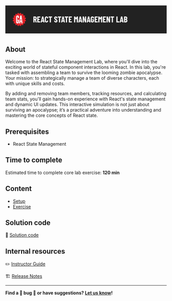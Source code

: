 # ![React State Management Lab](./assets/hero.png)

## About

Welcome to the React State Management Lab, where you'll dive into the exciting world of stateful component interactions in React. In this lab, you're tasked with assembling a team to survive the looming zombie apocalypse. Your mission: to strategically manage a team of diverse characters, each with unique skills and costs.

By adding and removing team members, tracking resources, and calculating team stats, you'll gain hands-on experience with React's state management and dynamic UI updates. This interactive simulation is not just about surviving an apocalypse; it’s a practical adventure into understanding and mastering the core concepts of React state.

## Prerequisites

- React State Management

## Time to complete

Estimated time to complete core lab exercise: **120 min**

## Content

- [Setup](./setup/README.md)
- [Exercise](./exercise/README.md)

## Solution code

🏁 [Solution code](https://git.generalassemb.ly/modular-curriculum-all-courses/react-state-management-lab-solution)


## Internal resources

✏️ [Instructor Guide](./internal-resources/instructor-guide.md)

🏗️ [Release Notes](./internal-resources/release-notes.md)

---

**Find a 👾 bug 👾 or have suggestions? [Let us know](https://git.generalassemb.ly/modular-curriculum-all-courses/universal-resources-internal/blob/main/module-feedback.md)!**
